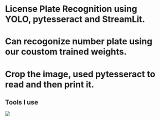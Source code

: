 # License Plate Recognition using YOLO, pytesseract and StreamLit.
# Can recogonize number plate using our coustom trained weights.
# Crop the image, used pytesseract to read and then print it.


## Tools I use
<img src="https://streamlit.io/images/brand/streamlit-logo-secondary-colormark-darktext.png">

